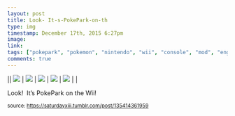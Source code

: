 ```yaml
---
layout: post
title: Look- It-s-PokePark-on-th
type: img
timestamp: December 17th, 2015 6:27pm
image: 
link: 
tags: ["pokepark", "pokemon", "nintendo", "wii", "console", "mod", "engraving", "paint", "pikachu", "art", "showcase"]
comments: true
---
```


|| <img src="https://saturdayxiii.github.io/media/135414361959_0.jpg"/> | <img src="https://saturdayxiii.github.io/media/135414361959_1.jpg"/> | <img src="https://saturdayxiii.github.io/media/135414361959_2.jpg"/> |
 <img src="https://saturdayxiii.github.io/media/135414361959_3.jpg"/> | <img src="https://saturdayxiii.github.io/media/135414361959_4.jpg"/> |  |

Look!  It’s PokePark on the Wii!
 
  
<small>source: https://saturdayxiii.tumblr.com/post/135414361959</small>